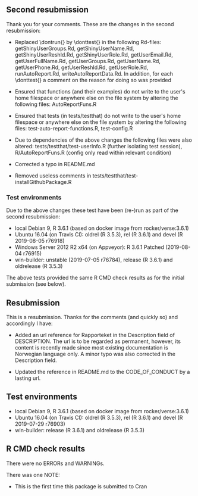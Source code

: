 ## Second resubmission
Thank you for your comments. These are the changes in the second resubmission:

* Replaced \\dontrun{} by \\donttest{} in the following Rd-files: getShinyUserGroups.Rd, getShinyUserName.Rd, getShinyUserReshId.Rd, getShinyUserRole.Rd, getUserEmail.Rd, getUserFullName.Rd, getUserGroups.Rd, getUserName.Rd, getUserPhone.Rd, getUserReshId.Rd, getUserRole.Rd, runAutoReport.Rd, writeAutoReportData.Rd. In addition, for each \\donttest{} a comment on the reason for doing so was provided

* Ensured that functions (and their examples) do not write to the user's home filespace or anywhere else on the file system by altering the following files: AutoReportFuns.R

* Ensured that tests (in tests/testthat) do not write to the user's home filespace or anywhere else on the file system by altering the following files: test-auto-report-functions.R, test-config.R

* Due to dependencies of the above changes the following files were also altered: tests/testthat/test-userInfo.R (further isolating test session), R/AutoReportFuns.R (config only read within relevant condition)

* Corrected a typo in README.md

* Removed useless comments in tests/testthat/test-installGithubPackage.R

### Test environments
Due to the above changes these test have been (re-)run as part of the second resubmission:

* local Debian 9, R 3.6.1 (based on docker image from rocker/verse:3.6.1)
* Ubuntu 16.04 (on Travis CI): oldrel (R 3.5.3), rel (R 3.6.1) and devel (R 2019-08-05 r76918)
* Windows Server 2012 R2 x64 (on Appveyor): R 3.6.1 Patched (2019-08-04 r76915)
* win-builder: unstable (2019-07-05 r76784), release (R 3.6.1) and oldrelease (R 3.5.3)

The above tests provided the same R CMD check results as for the initial submission (see below).

## Resubmission
This is a resubmission. Thanks for the comments (and quickly so) and accordingly I have:

* Added an url reference for Rapporteket in the Description field of DESCRIPTION. The url is to be regarded as permanent, however, its content is recently made since most existing documentation is Norwegian language only. A minor typo was also corrected in the Description field.

* Updated the reference in README.md to the CODE_OF_CONDUCT by a lasting url.

## Test environments
* local Debian 9, R 3.6.1 (based on docker image from rocker/verse:3.6.1)
* Ubuntu 16.04 (on Travis CI): oldrel (R 3.5.3), rel (R 3.6.1) and devel (R 2019-07-29 r76903)
* win-builder: release (R 3.6.1) and oldrelease (R 3.5.3)

## R CMD check results
There were no ERRORs and WARNINGs.

There was one NOTE:

* This is the first time this package is submitted to Cran